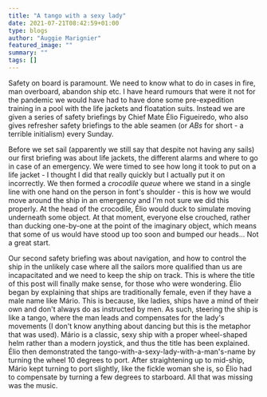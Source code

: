 ```yaml
---
title: "A tango with a sexy lady"
date: 2021-07-21T08:42:59+01:00
type: blogs
author: "Auggie Marignier"
featured_image: ""
summary: ""
tags: []
---
```


Safety on board is paramount.  We need to know what to do in cases in fire, man overboard, abandon ship etc.  I have heard rumours that were it not for the pandemic we would have had to have done some pre-expedition training in a pool with the life jackets and floatation suits.  Instead we are given a series of safety briefings by Chief Mate Élio Figueiredo, who also gives refresher safety briefings to the able seamen (or *ABs* for short - a terrible initialism) every Sunday.

Before we set sail (apparently we still say that despite not having any sails) our first briefing was about life jackets, the different alarms and where to go in case of an emergency.  We were timed to see how long it took to put on a life jacket - I thought I did that really quickly but I actually put it on incorrectly.  We then formed a *crocodile queue* where we stand in a single line with one hand on the person in font's shoulder - this is how we would move around the ship in an emergency and I'm not sure we did this properly.  At the head of the crocodile, Élio would duck to simulate moving underneath some object.  At that moment, everyone else crouched, rather than ducking one-by-one at the point of the imaginary object, which means that some of us would have stood up too soon and bumped our heads... Not a great start.

Our second safety briefing was about navigation, and how to control the ship in the unlikely case where all the sailors more qualified than us are incapacitated and we need to keep the ship on track.  This is where the title of this post will finally make sense, for those who were wondering.  Élio began by explaining that ships are traditionally female, even if they have a male name like Mário.  This is because, like ladies, ships have a mind of their own and don't always do as instructed by men.  As such, steering the ship is like a tango, where the man leads and compensates for the lady's movements (I don't know anything about dancing but this is the metaphor that was used).  Mário is a classic, sexy ship with a proper wheel-shaped helm rather than a modern joystick, and thus the title has been explained.  Élio then demonstrated the tango-with-a-sexy-lady-with-a-man's-name by  turning the wheel 10 degrees to port.  After straightening up to mid-ship, Mário kept turning to port slightly, like the fickle woman she is, so Élio had to compensate by turning a few degrees to starboard.  All that was missing was the music.